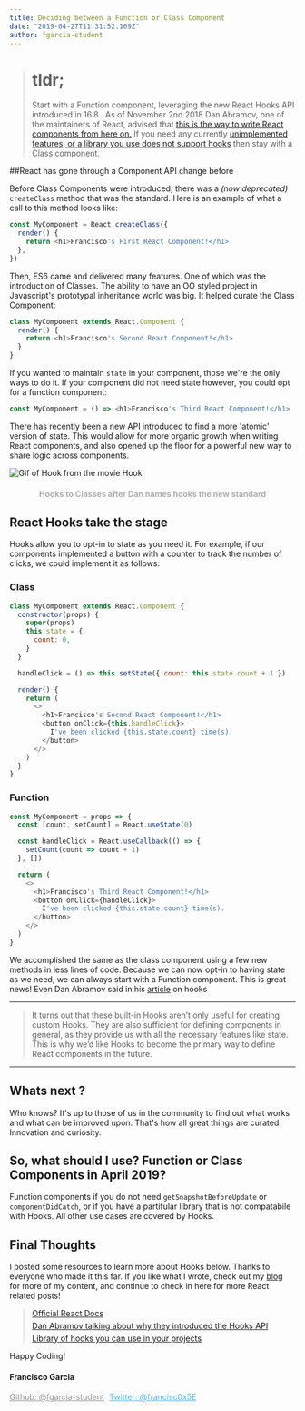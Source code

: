 ```yaml
---
title: Deciding between a Function or Class Component
date: "2019-04-27T11:31:52.169Z"
author: fgarcia-student
---
```


> <h1>tldr;</h1> Start with a Function component, leveraging the new React Hooks API introduced in 16.8 . As of November 2nd 2018 Dan Abramov, one of the maintainers of React, advised that <a aria-label="Link to Dan Abramov's article on Hooks" href="https://dev.to/dan_abramov/making-sense-of-react-hooks-2eib">this is the way to write React components from here on.</a> If you need any currently <a aria-label="Link to use cases for hooks over classes" href="https://reactjs.org/docs/hooks-faq.html#do-hooks-cover-all-use-cases-for-classes">unimplemented features, or a library you use does not support hooks</a> then stay with a Class component.

##React has gone through a Component API change before

Before Class Components were introduced, there was a <i>(now deprecated)</i> `createClass` method that was the standard. Here is an example of what a call to this method looks like:

```javascript
const MyComponent = React.createClass({
  render() {
    return <h1>Francisco's First React Component!</h1>
  },
})
```

Then, ES6 came and delivered many features. One of which was the introduction of Classes. The ability to have an OO styled project in Javascript's prototypal inheritance world was big. It helped curate the Class Component:

```javascript
class MyComponent extends React.Component {
  render() {
    return <h1>Francisco's Second React Component!</h1>
  }
}
```

If you wanted to maintain `state` in your component, those we're the only ways to do it. If your component did not need state however, you could opt for a function component:

```javascript
const MyComponent = () => <h1>Francisco's Third React Component!</h1>
```

There has recently been a new API introduced to find a more 'atomic' version of state. This would allow for more organic growth when writing React components, and also opened up the floor for a powerful new way to share logic across components.

<img alt="Gif of Hook from the movie Hook" style="display: block; margin: 0 auto;" src="https://media.giphy.com/media/dUT2ybRu5Ytxu/giphy.gif" />

<h4 style="color: #AFAFAF; display: flex; justify-content: center">Hooks to Classes after Dan names hooks the new standard</h4>

## React Hooks take the stage

Hooks allow you to opt-in to state as you need it. For example, if our components implemented a button with a counter to track the number of clicks, we could implement it as follows:

### Class

```javascript
class MyComponent extends React.Component {
  constructor(props) {
    super(props)
    this.state = {
      count: 0,
    }
  }

  handleClick = () => this.setState({ count: this.state.count + 1 })

  render() {
    return (
      <>
        <h1>Francisco's Second React Component!</h1>
        <button onClick={this.handleClick}>
          I've been clicked {this.state.count} time(s).
        </button>
      </>
    )
  }
}
```

### Function

```javascript
const MyComponent = props => {
  const [count, setCount] = React.useState(0)

  const handleClick = React.useCallback(() => {
    setCount(count => count + 1)
  }, [])

  return (
    <>
      <h1>Francisco's Third React Component!</h1>
      <button onClick={handleClick}>
        I've been clicked {this.state.count} time(s).
      </button>
    </>
  )
}
```

We accomplished the same as the class component using a few new methods in less lines of code. Because we can now opt-in to having state as we need, we can always start with a Function component. This is great news! Even Dan Abramov said in his <a aria-label="Link to Dan Abramov's article on Hooks" href="https://dev.to/dan_abramov/making-sense-of-react-hooks-2eib">article</a> on hooks

---

> It turns out that these built-in Hooks aren’t only useful for creating custom Hooks. They are also sufficient for defining components in general, as they provide us with all the necessary features like state. This is why we’d like Hooks to become the primary way to define React components in the future.

---

## Whats next ?

Who knows? It's up to those of us in the community to find out what works and what can be improved upon. That's how all great things are curated. Innovation and curiosity.

## So, what should I use? Function or Class Components in April 2019?

Function components if you do not need `getSnapshotBeforeUpdate`
or `componentDidCatch`, or if you have a partifular library that is not compatabile with Hooks. All other use cases are covered by Hooks.

## Final Thoughts

I posted some resources to learn more about Hooks below. Thanks to everyone who made it this far. If you like what I wrote, check out my <a aria-label="Francisco's Blog" href="https://www.franciscogarcia.me/">blog</a> for more of my content, and continue to check in here for more React related posts!

> <div style="margin-bottom: 5px;"><a aria-label="Official React Docs" href="https://reactjs.org/docs/hooks-intro.html">Official React Docs</a></div><div style="margin-bottom: 5px;"><a aria-label="Dan Abramov talking about why they introduced the Hooks API" href="https://dev.to/dan_abramov/making-sense-of-react-hooks-2eib">Dan Abramov talking about why they introduced the Hooks API</a></div><div><a aria-label="Library of hooks you can use in your projects" href="https://nikgraf.github.io/react-hooks/">Library of hooks you can use in your projects</a></div>

Happy Coding!

#### Francisco Garcia

<a style="margin-right: 5px; color: #8F8F8F;" class="github-button" href="https://github.com/fgarcia-student" aria-label="Follow @fgarcia-student on GitHub">Github: @fgarcia-student</a>
<a style="color: #4AB3F4;" aria-label="Follow @francisc0x5E on Twitter" href="https://twitter.com/francisc0x5E" class="twitter-follow-button">Twitter: @francisc0x5E</a>
